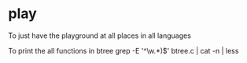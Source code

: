 # play
To just have the playground at all places in all languages

To print the all functions in btree
grep -E '^\w.*\)$' btree.c | cat -n | less
